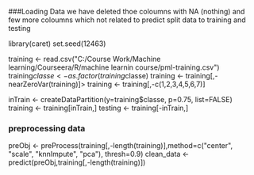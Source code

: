 ###Loading Data
we have deleted thoe coloumns with NA (nothing) and few more coloumns which not related to predict
split data to training and testing


 library(caret)
set.seed(12463)
 
 training <- read.csv("C:/Course Work/Machine learning/Courseera/R/machine learnin course/pml-training.csv")
 training$classe <- as.factor(training$classe)
 training <- training[,-nearZeroVar(training)]> training <- training[,-c(1,2,3,4,5,6,7)]
 
inTrain <- createDataPartition(y=training$classe, p=0.75, list=FALSE)
 training <- training[inTrain,]
 testing <- training[-inTrain,]


### preprocessing data


 preObj <- preProcess(training[,-length(training)],method=c("center", "scale", "knnImpute", "pca"), thresh=0.9)
 clean_data <- predict(preObj,training[,-length(training)])